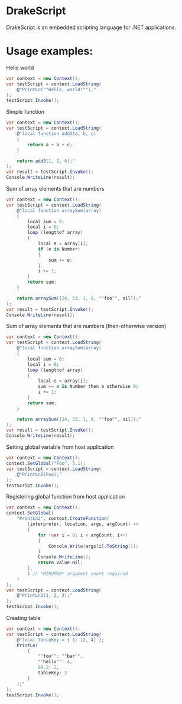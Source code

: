 DrakeScript
========

DrakeScript is an embedded scripting language for .NET applications.


Usage examples:
==
Hello world
```csharp
var context = new Context();
var testScript = context.LoadString(
    @"PrintLn(""Hello, world!"");"
);
testScript.Invoke();
```

Simple function
```csharp
var context = new Context();
var testScript = context.LoadString(
    @"local function add3(a, b, c)
    {
        return a + b + c;
    }

    return add3(1, 2, 6);"
);
var result = testScript.Invoke();
Console.WriteLine(result);
```

Sum of array elements that are numbers
```csharp
var context = new Context();
var testScript = context.LoadString(
    @"local function arraySum(array)
    {
        local sum = 0;
        local i = 0;
        loop (lengthof array)
        {
            local e = array[i];
            if (e is Number)
            {
                sum += e;
            }
            i += 1;
        }
        return sum;
    }

    return arraySum([24, 53, 1, 9, ""foo"", nil]);"
);
var result = testScript.Invoke();
Console.WriteLine(result);
```

Sum of array elements that are numbers (then-otherwise version)
```csharp
var context = new Context();
var testScript = context.LoadString(
    @"local function arraySum(array)
    {
        local sum = 0;
        local i = 0;
        loop (lengthof array)
        {
            local e = array[i];
            sum += e is Number then e otherwise 0;
            i += 1;
        }
        return sum;
    }

    return arraySum([24, 53, 1, 9, ""foo"", nil]);"
);
var result = testScript.Invoke();
Console.WriteLine(result);
```

Setting global variable from host application
```csharp
var context = new Context();
context.SetGlobal("Foo", 5.1);
var testScript = context.LoadString(
    @"PrintLn2(Foo);"
);
testScript.Invoke();
```

Registering global function from host application
```csharp
var context = new Context();
context.SetGlobal(
    "PrintLn2", context.CreateFunction(
        (interpreter, location, args, argCount) =>
        {
            for (var i = 0; i < argCount; i++)
            {
                Console.Write(args[i].ToString());
            }
            Console.WriteLine();
            return Value.Nil;
        },
        1 // *MINUMUM* argument count required
    )
);
var testScript = context.LoadString(
    @"PrintLn2(1, 2, 3);"
);
testScript.Invoke();
```

Creating table
```csharp
var context = new Context();
var testScript = context.LoadString(
    @"local tableKey = { 1: [2, 4] };
    PrintLn(
        {
            ""foo"": ""bar"",
            ""hello"": 4,
            89.2: 2,
            tableKey: 2
        }
    );"
);
testScript.Invoke();
```